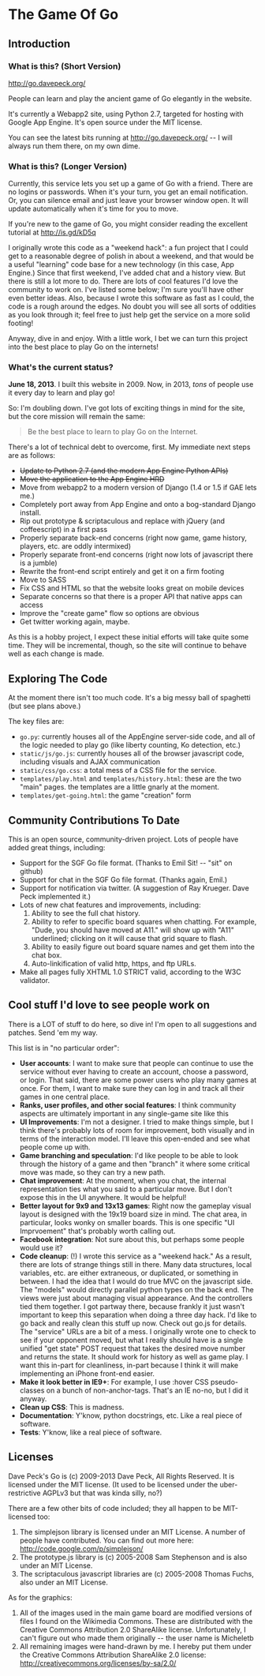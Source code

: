 # The Game Of Go

## Introduction

### What is this? (Short Version)

http://go.davepeck.org/

People can learn and play the ancient game of Go elegantly in the website.

It's currently a Webapp2 site, using Python 2.7, targeted for hosting with Google App Engine. It's open source under the MIT license.

You can see the latest bits running at http://go.davepeck.org/ -- I will always run them there, on my own dime.


### What is this? (Longer Version)

Currently, this service lets you set up a game of Go with a friend. There are no logins or passwords. When it's your turn, you get an email notification. Or, you can silence email and just leave your browser window open. It will update automatically when it's time for you to move.

If you're new to the game of Go, you might consider reading the excellent tutorial at http://is.gd/kD5q

I originally wrote this code as a "weekend hack": a fun project that I could get to a reasonable degree of polish in about a weekend, and that would be a useful "learning" code base for a new technology (in this case, App Engine.) Since that first weekend, I've added chat and a history view. But there is still a lot more to do. There are lots of cool features I'd love the community to work on. I've listed some below; I'm sure you'll have other even better ideas. Also, because I wrote this software as fast as I could, the code is a rough around the edges. No doubt you will see all sorts of oddities as you look through it; feel free to just help get the service on a more solid footing!

Anyway, dive in and enjoy. With a little work, I bet we can turn this project into the best place to play Go on the internets!

### What's the current status?

**June 18, 2013**. I built this website in 2009. Now, in 2013, _tons_ of people use it every day to learn and play go!

So: I'm doubling down. I've got lots of exciting things in mind for the site, but the core mission will remain the same:

> Be the best place to learn to play Go on the Internet.

There's a lot of technical debt to overcome, first. My immediate next steps are as follows:

- ~~Update to Python 2.7 (and the modern App Engine Python APIs)~~
- ~~Move the application to the App Engine HRD~~
- Move from webapp2 to a modern version of Django (1.4 or 1.5 if GAE lets me.)
- Completely port away from App Engine and onto a bog-standard Django install.
- Rip out prototype & scriptaculous and replace with jQuery (and coffeescript) in a first pass
- Properly separate back-end concerns (right now game, game history, players, etc. are oddly intermixed)
- Properly separate front-end concerns (right now lots of javascript there is a jumble)
- Rewrite the front-end script entirely and get it on a firm footing
- Move to SASS
- Fix CSS and HTML so that the website looks great on mobile devices
- Separate concerns so that there is a proper API that native apps can access
- Improve the "create game" flow so options are obvious
- Get twitter working again, maybe.

As this is a hobby project, I expect these initial efforts will take quite some time. They will be incremental, though, so the site will continue to behave well as each change is made.

## Exploring The Code

At the moment there isn't too much code. It's a big messy ball of spaghetti (but see plans above.)

The key files are:

- `go.py`: currently houses all of the AppEngine server-side code, and all of the logic needed to play go (like liberty counting, Ko detection, etc.)
- `static/js/go.js`: currently houses all of the browser javascript code, including visuals and AJAX communication
- `static/css/go.css`: a total mess of a CSS file for the service.
- `templates/play.html` and `templates/history.html`: these are the two "main" pages. the templates are a little gnarly at the moment.
- `templates/get-going.html`: the game "creation" form


## Community Contributions To Date

This is an open source, community-driven project. Lots of people have added great things, including:

- Support for the SGF Go file format. (Thanks to Emil Sit! -- "sit" on github)
- Support for chat in the SGF Go file format. (Thanks again, Emil.)
- Support for notification via twitter. (A suggestion of Ray Krueger. Dave Peck implemented it.)
- Lots of new chat features and improvements, including:
  1. Ability to see the full chat history.
  2. Ability to refer to specific board squares when chatting. For example, "Dude, you should have moved at A11." will show up with "A11" underlined; clicking on it will cause that grid square to flash.
  3. Ability to easily figure out board square names and get them into the chat box.
  4. Auto-linkification of valid http, https, and ftp URLs.
- Make all pages fully XHTML 1.0 STRICT valid, according to the W3C validator.


## Cool stuff I'd love to see people work on

There is a LOT of stuff to do here, so dive in! I'm open to all suggestions and patches. Send 'em my way.

This list is in "no particular order":

- **User accounts**: I want to make sure that people can continue to use the service without ever having to create an account, choose a password, or login. That said, there are some power users who play many games at once. For them, I want to make sure they can log in and track all their games in one central place.
- **Ranks, user profiles, and other social features**: I think community aspects are ultimately important in any single-game site like this
- **UI Improvements**: I'm not a designer. I tried to make things simple, but I think there's probably lots of room for improvement, both visually and in terms of the interaction model. I'll leave this open-ended and see what people come up with.
- **Game branching and speculation**: I'd like people to be able to look through the history of a game and then "branch" it where some critical move was made, so they can try a new path.
- **Chat improvement**: At the moment, when you chat, the internal representation ties what you said to a particular move. But I don't expose this in the UI anywhere. It would be helpful!
- **Better layout for 9x9 and 13x13 games**: Right now the gameplay visual layout is designed with the 19x19 board size in mind. The chat area, in particular, looks wonky on smaller boards. This is one specific "UI Imprvoement" that's probably worth calling out.
- **Facebook integration**: Not sure about this, but perhaps some people would use it?
- **Code cleanup**: (!) I wrote this service as a "weekend hack." As a result, there are lots of strange things still in there. Many data structures, local variables, etc. are either extraneous, or duplicated, or something in between. I had the idea that I would do true MVC on the javascript side. The "models" would directly parallel python types on the back end. The views were just about managing visual appearance. And the controllers tied them together. I got partway there, because frankly it just wasn't important to keep this separation when doing a three day hack. I'd like to go back and really clean this stuff up now. Check out go.js for details. The "service" URLs are a bit of a mess. I originally wrote one to check to see if your opponent moved, but what I really should have is a single unified "get state" POST request that takes the desired move number and returns the state. It should work for history as well as game play. I want this in-part for cleanliness, in-part because I think it will make implementing an iPhone front-end easier.
- **Make it look better in IE9+**: For example, I use :hover CSS pseudo-classes on a bunch of non-anchor-tags. That's an IE no-no, but I did it anyway.
- **Clean up CSS**: This is madness.
- **Documentation**: Y'know, python docstrings, etc. Like a real piece of software.
- **Tests**: Y'know, like a real piece of software.


## Licenses

Dave Peck's Go is (c) 2009-2013 Dave Peck, All Rights Reserved. It is licensed under the MIT license. (It used to be licensed under the uber-restrictive AGPLv3 but that was kinda silly, no?)

There are a few other bits of code included; they all happen to be MIT-licensed too:

1. The simplejson library is licensed under an MIT License. A number of people have contributed. You can find out more here: http://code.google.com/p/simplejson/
2. The prototype.js library is (c) 2005-2008 Sam Stephenson and is also under an MIT License.
3. The scriptaculous javascript libraries are (c) 2005-2008 Thomas Fuchs, also under an MIT License.

As for the graphics:

1. All of the images used in the main game board are modified versions of files I found on the Wikimedia Commons. These are distributed with the Creative Commons Attribution 2.0 ShareAlike license. Unfortunately, I can't figure out who made them originally -- the user name is Micheletb
2. All remaining images were hand-drawn by me. I hereby put them under the Creative Commons Attribution ShareAlike 2.0 license: http://creativecommons.org/licenses/by-sa/2.0/



